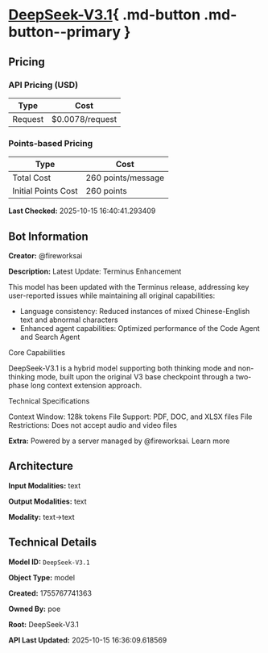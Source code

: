 # [DeepSeek-V3.1](https://poe.com/DeepSeek-V3.1){ .md-button .md-button--primary }

## Pricing

### API Pricing (USD)

| Type | Cost |
|------|------|
| Request | $0.0078/request |

### Points-based Pricing

| Type | Cost |
|------|------|
| Total Cost | 260 points/message |
| Initial Points Cost | 260 points |

**Last Checked:** 2025-10-15 16:40:41.293409


## Bot Information

**Creator:** @fireworksai

**Description:** Latest Update: Terminus Enhancement

This model has been updated with the Terminus release, addressing key user-reported issues while maintaining all original capabilities:
- Language consistency: Reduced instances of mixed Chinese-English text and abnormal characters
- Enhanced agent capabilities: Optimized performance of the Code Agent and Search Agent

Core Capabilities

DeepSeek-V3.1 is a hybrid model supporting both thinking mode and non-thinking mode, built upon the original V3 base checkpoint through a two-phase long context extension approach.

Technical Specifications

Context Window: 128k tokens
File Support: PDF, DOC, and XLSX files
File Restrictions: Does not accept audio and video files

**Extra:** Powered by a server managed by @fireworksai. Learn more


## Architecture

**Input Modalities:** text

**Output Modalities:** text

**Modality:** text->text


## Technical Details

**Model ID:** `DeepSeek-V3.1`

**Object Type:** model

**Created:** 1755767741363

**Owned By:** poe

**Root:** DeepSeek-V3.1

**API Last Updated:** 2025-10-15 16:36:09.618569
